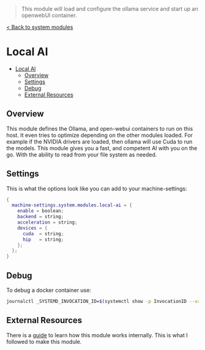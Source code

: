 > This module will load and configure the ollama service and start up an openwebUI container.

[< Back to system modules](../README.md)

# Local AI

- [Local AI](#local-ai)
  - [Overview](#overview)
  - [Settings](#settings)
  - [Debug](#debug)
  - [External Resources](#external-resources)

## Overview 

This module defines the Ollama, and open-webui containers to run on this host. It even tries to optimize depending on the other modules loaded. For example if the NVIDIA drivers are loaded, then ollama will use Cuda to run the models. This module gives you a fast, and competent AI with you on the go. With the ability to read from your file system as needed.

## Settings

This is what the options look like you can add to your machine-settings:

```Nix
{
  machine-settings.system.modules.local-ai = {
    enable = boolean;
    backend = string;
    acceleration = string;
    devices = {
      cuda  = string;
      hip   = string;
    };
  };
}
```

## Debug

To debug a docker container use: 

```BASH
journalctl _SYSTEMD_INVOCATION_ID=$(systemctl show -p InvocationID --value docker-open-webui.service) --no-pager
```

## External Resources

There is a [guide](https://fictionbecomesfact.com/nixos-ollama-oterm-openwebui) to learn how this module works internally. This is what I followed to make this module.
